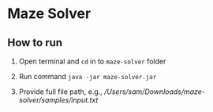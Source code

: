 # Maze Solver

## How to run

1. Open terminal and `cd` in to `maze-solver` folder

2. Run command `java -jar maze-solver.jar`

3. Provide full file path, e.g., */Users/sam/Downloads/maze-solver/samples/input.txt*